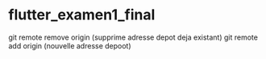 # flutter_examen1_final

git remote remove origin (supprime adresse depot deja existant)
git remote add origin (nouvelle adresse depoot)